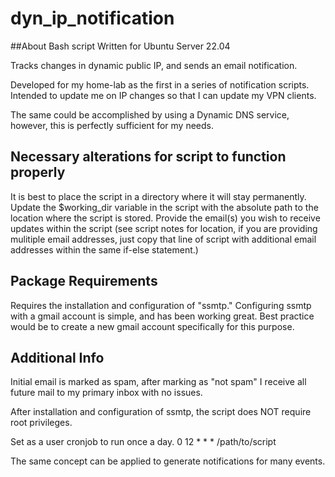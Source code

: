 # dyn_ip_notification

##About
Bash script
Written for Ubuntu Server 22.04

Tracks changes in dynamic public IP, and sends an email notification.

Developed for my home-lab as the first in a series of notification scripts.
Intended to update me on IP changes so that I can update my VPN clients.

The same could be accomplished by using a Dynamic DNS service, however, this is perfectly sufficient for my needs.


## Necessary alterations for script to function properly
It is best to place the script in a directory where it will stay permanently.
Update the $working_dir variable in the script with the absolute path to the location where the script is stored.
Provide the email(s) you wish to receive updates within the script (see script notes for location, if you are providing mulitiple email addresses, just copy that line of script with additional email addresses within the same if-else statement.)

## Package Requirements
Requires the installation and configuration of "ssmtp."
Configuring ssmtp with a gmail account is simple, and has been working great.
Best practice would be to create a new gmail account specifically for this purpose.


## Additional Info
Initial email is marked as spam, after marking as "not spam" I receive all future mail to my primary inbox with no issues.

After installation and configuration of ssmtp, the script does NOT require root privileges.

Set as a user cronjob to run once a day. 0 12 * * * /path/to/script

The same concept can be applied to generate notifications for many events.
